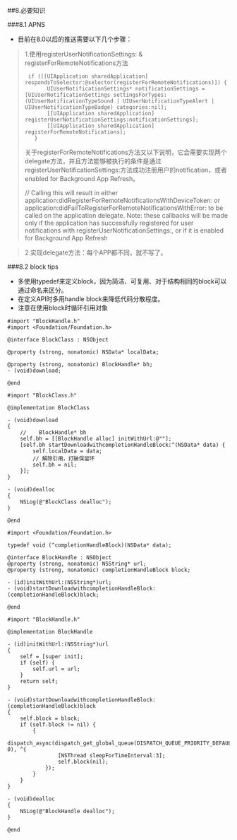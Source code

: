 ##<span id="other">8.必要知识</span>

###8.1 APNS

 - 目前在8.0以后的推送需要以下几个步骤：
 
>  1.使用registerUserNotificationSettings: & registerForRemoteNotifications方法
>  
>  ```
>   if ([[UIApplication sharedApplication] respondsToSelector:@selector(registerForRemoteNotifications)]) {
>         UIUserNotificationSettings* notificationSettings = [UIUserNotificationSettings settingsForTypes:(UIUserNotificationTypeSound | UIUserNotificationTypeAlert | UIUserNotificationTypeBadge) categories:nil];
>         [[UIApplication sharedApplication] registerUserNotificationSettings:notificationSettings]; 
>         [[UIApplication sharedApplication] registerForRemoteNotifications];
>     }
> 
>  ```
>  
>  关于registerForRemoteNotifications方法又以下说明，它会需要实现两个delegate方法，并且方法能够被执行的条件是通过registerUserNotificationSettings:方法成功注册用户的notification，或者enabled for Background App Refresh。
>  
>  // Calling this will result in either application:didRegisterForRemoteNotificationsWithDeviceToken: or application:didFailToRegisterForRemoteNotificationsWithError: to be called on the application delegate. Note: these callbacks will be made only if the application has successfully registered for user notifications with registerUserNotificationSettings:, or if it is enabled for Background App Refresh

> 2.实现delegate方法：每个APP都不同，就不写了。

 
###8.2 block tips

- 多使用typedef来定义block，因为简洁、可复用、对于结构相同的block可以通过命名来区分。
- 在定义API时多用handle block来降低代码分散程度。
- 注意在使用block时循环引用对象  

```
#import "BlockHandle.h"
#import <Foundation/Foundation.h>

@interface BlockClass : NSObject

@property (strong, nonatomic) NSData* localData;

@property (strong, nonatomic) BlockHandle* bh;
- (void)download;

@end

#import "BlockClass.h"

@implementation BlockClass

- (void)download
{
    //    BlockHandle* bh
    self.bh = [[BlockHandle alloc] initWithUrl:@""];
    [self.bh startDownloadwithcompletionHandleBlock:^(NSData* data) {
        self.localData = data;
        // 解除引用，打破保留环
        self.bh = nil;
    }];
}

- (void)dealloc
{
    NSLog(@"BlockClass dealloc");
}

@end
```

```
#import <Foundation/Foundation.h>

typedef void (^completionHandleBlock)(NSData* data);

@interface BlockHandle : NSObject
@property (strong, nonatomic) NSString* url;
@property (strong, nonatomic) completionHandleBlock block;

- (id)initWithUrl:(NSString*)url;
- (void)startDownloadwithcompletionHandleBlock:(completionHandleBlock)block;

@end

#import "BlockHandle.h"

@implementation BlockHandle

- (id)initWithUrl:(NSString*)url
{
    self = [super init];
    if (self) {
        self.url = url;
    }
    return self;
}

- (void)startDownloadwithcompletionHandleBlock:(completionHandleBlock)block
{
    self.block = block;
    if (self.block != nil) {
        {
            dispatch_async(dispatch_get_global_queue(DISPATCH_QUEUE_PRIORITY_DEFAULT, 0), ^{
                [NSThread sleepForTimeInterval:3];
                self.block(nil);
            });
        }
    }
}

- (void)dealloc
{
    NSLog(@"BlockHandle dealloc");
}

@end
```